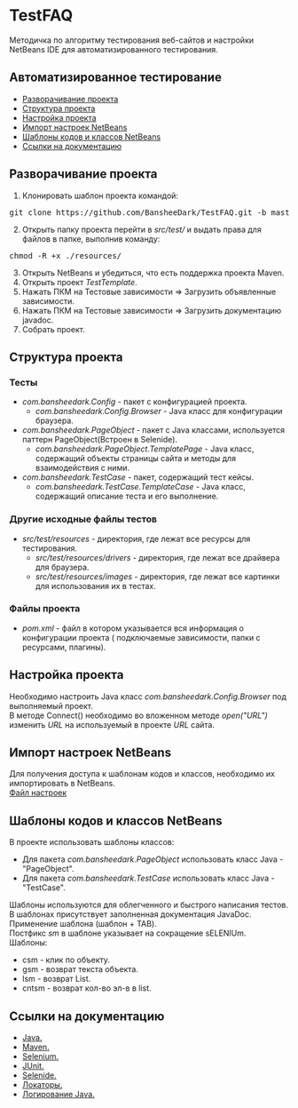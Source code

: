 # TestFAQ
Методичка по алгоритму тестирования веб-сайтов и настройки NetBeans IDE для автоматизированного тестирования.

## <a name="autotest">Автоматизированное тестирование
* [Разворачивание проекта](#deploy)
* [Структура проекта](#struc)
* [Настройка проекта](#settings)
* [Импорт настроек NetBeans](#import)
* [Шаблоны кодов и классов NetBeans](#tmpcode)
* [Ссылки на документацию](#linkdoc)

## <a name="deploy"> Разворачивание проекта

1. Клонировать шаблон проекта командой:
<pre>
git clone https://github.com/BansheeDark/TestFAQ.git -b master
</pre>
2. Открыть папку проекта перейти в _src/test/_ и выдать права для файлов в папке, выполнив команду:
<pre>
chmod -R +x ./resources/
</pre>
3. Открыть NetBeans и убедиться, что есть поддержка проекта Maven.
4. Открыть проект _TestTemplate_.
5. Нажать ПКМ на Тестовые зависимости => Загрузить объявленные зависимости.
6. Нажать ПКМ на Тестовые зависимости => Загрузить документацию javadoc.
7. Собрать проект.

## <a name="struc"> Структура проекта

### Тесты

* _com.bansheedark.Config_ - пакет с конфигурацией проекта.
  * _com.bansheedark.Config.Browser_ - Java класс для конфигурации браузера.
* _com.bansheedark.PageObject_ - пакет с Java классами, используется паттерн PageObject(Встроен в Selenide).
  * _com.bansheedark.PageObject.TemplatePage_ - Java класс, содержащий объекты страницы сайта и методы для взаимодействия с ними.
* _com.bansheedark.TestCase_ - пакет, содержащий тест кейсы.
  * _com.bansheedark.TestCase.TemplateCase_ - Java класс, содержащий описание теста и его выполнение.

### Другие исходные файлы тестов

* _src/test/resources_ - директория, где лежат все ресурсы для тестирования.
  * _src/test/resources/drivers_ - директория, где лежат все драйвера для браузера.
  * _src/test/resources/images_ - директория, где лежат все картинки для использования их в тестах.

### Файлы проекта

* _pom.xml_ - файл в котором указывается вся информация о конфигурации проекта ( подключаемые зависимости, папки с ресурсами, плагины).

## <a name="settings"> Настройка проекта

Необходимо настроить Java класс _com.bansheedark.Config.Browser_ под выполняемый проект.<br/>
В методе Connect() необходимо во вложенном методе _open("URL")_ изменить _URL_ на используемый в проекте _URL_ сайта.<br/>

## <a name="import"> Импорт настроек NetBeans

Для получения доступа к шаблонам кодов и классов, необходимо их импортировать в NetBeans.<br/>
[Файл настроек](netbeans.zip)<br/>

## <a name="tmpcode"> Шаблоны кодов и классов NetBeans

В проекте использовать шаблоны классов:
* Для пакета _com.bansheedark.PageObject_ использовать класс Java - "PageObject".
* Для пакета _com.bansheedark.TestCase_ использовать класс Java - "TestCase".

Шаблоны используются для облегченного и быстрого написания тестов. В шаблонах присутствует заполненная документация JavaDoc.<br/>
Применение шаблона (шаблон + TAB).<br/>
Постфикс _sm_ в шаблоне указывает на сокращение sELENIUm.<br/>
Шаблоны:
* csm - клик по объекту.
* gsm - возврат текста объекта.
* lsm - возврат List<SelenideElement>. 
* cntsm - возврат кол-во эл-в в list.

## <a name="linkdoc"> Ссылки на документацию

* [Java.](https://docs.oracle.com/javase/7/docs/api/)
* [Maven.](http://maven.apache.org/guides/)
* [Selenium.](https://www.seleniumhq.org/docs/)
* [JUnit.](https://junit.org/junit4/javadoc/latest/)
* [Selenide.](http://ru.selenide.org/documentation.html)
* [Локаторы.](https://kreisfahrer.gitbooks.io/selenium-webdriver/content/webdriver_api_slozhnie_vzaimodeistviya/lokatori_css,_xpath,_jquery.html)
* [Логирование Java.](https://habrahabr.ru/post/130195/)

